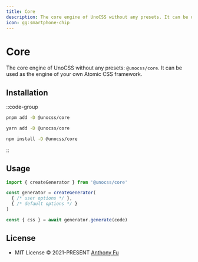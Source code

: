 ```yaml
---
title: Core
description: The core engine of UnoCSS without any presets. It can be used as the engine of your own Atomic CSS framework.
icon: gg:smartphone-chip
---
```


# Core

The core engine of UnoCSS without any presets: `@unocss/core`. It can be used as the engine of your own Atomic CSS framework.

## Installation

::code-group
  ```bash [pnpm]
  pnpm add -D @unocss/core
  ```
  ```bash [yarn]
  yarn add -D @unocss/core
  ```
  ```bash [npm]
  npm install -D @unocss/core
  ```
::

## Usage

```ts
import { createGenerator } from '@unocss/core'

const generator = createGenerator(
  { /* user options */ },
  { /* default options */ }
)

const { css } = await generator.generate(code)
```

## License

- MIT License &copy; 2021-PRESENT [Anthony Fu](https://github.com/antfu)

